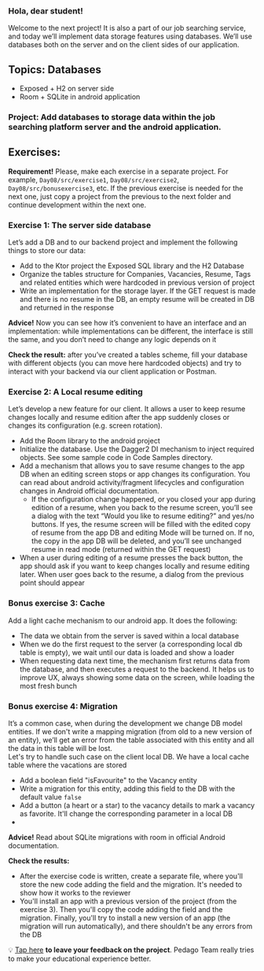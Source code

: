  ### Hola, dear student!

Welcome to the next project! It is also a part of our job searching service, and today we’ll implement data storage features using databases. We’ll use databases both on the server and on the client sides of our application.

## Topics: Databases
- Exposed + H2 on server side
- Room + SQLite in android application

### Project: Add databases to storage data within the job searching platform server and the android application.

## Exercises:

**Requirement!** Please, make each exercise in a separate project. For example, `Day08/src/exercise1`, `Day08/src/exercise2`, `Day08/src/bonusexercise3`, etc. If the previous exercise is needed for the next one, just copy a project from the previous to the next folder and continue development within the next one.

### Exercise 1: The server side database
Let’s add a DB and to our backend project and implement the following things to store our data:
- Add to the Ktor project the Exposed SQL library and the H2 Database
- Organize the tables structure for Companies, Vacancies, Resume, Tags and related entities which were hardcoded in previous version of project
- Write an implementation for the storage layer. If the GET request is made and there is no resume in the DB, an empty resume will be created in DB and returned in the response

**Advice!** Now you can see how it’s convenient to have an interface and an implementation: while implementations can be different, the interface is still the same, and you don’t need to change any logic depends on it
  
**Check the result:** after you’ve created a tables scheme, fill your database with different objects (you can move here hardcoded objects) and try to interact with your backend via our client application or Postman.

### Exercise 2: A Local resume editing
Let’s develop a new feature for our client. It allows a user to keep resume changes locally and resume edition after the app suddenly closes or changes its configuration (e.g. screen rotation).
- Add the Room library to the android project
- Initialize the database. Use the Dagger2 DI mechanism to inject required objects. See some sample code in Code Samples directory.
- Add a mechanism that allows you to save resume changes to the app DB when an editing screen stops or app changes its configuration. You can read about android activity/fragment lifecycles and configuration changes in Android official documentation.
  - If the configuration change happened, or you closed your app during edition of a resume, when you back to the resume screen, you’ll see a dialog with the text “Would you like to resume editing?” and yes/no buttons. If yes, the resume screen will be filled with the edited copy of resume from the app DB and editing Mode will be turned on. If no, the copy in the app DB will be deleted, and you’ll see unchanged resume in read mode (returned within the GET request)
- When a user during editing of a resume presses the back button, the app should ask if you want to keep changes locally and resume editing later. When user goes back to the resume, a dialog from the previous point should appear

### Bonus exercise 3: Cache
Add a light cache mechanism to our android app. It does the following:
- The data we obtain from the server is saved within a local database
- When we do the first request to the server (a corresponding local db table is empty), we wait until our data is loaded and show a loader
- When requesting data next time, the mechanism first returns data from the database, and then executes a request to the backend. It helps us to improve UX, always showing some data on the screen, while loading the most fresh bunch

### Bonus exercise 4: Migration
It’s a common case, when during the development we change DB model entities. If we don't write a mapping migration (from old to a new version of an entity), we’ll get an error from the table associated with this entity and all the data in this table will be lost.      
Let's try to handle such case on the client local DB. We have a local cache table where the vacations are stored
- Add a boolean field \"isFavourite\" to the Vacancy entity
- Write a migration for this entity, adding this field to the DB with the default value `false`
- Add a button (a heart or a star) to the vacancy details to mark a vacancy as favorite. It'll change the corresponding parameter in a local DB
- 
**Advice!** Read about SQLite migrations with room in official Android documentation.

**Check the results:**
- After the exercise code is written, create a separate file, where you'll store the new code adding the field and the migration. It's needed to show how it works to the reviewer
- You'll install an app with a previous version of the project (from the exercise 3). Then you'll copy the code adding the field and the migration. Finally, you'll try to install a new version of an app (the migration will run automatically), and there shouldn't be any errors from the DB


💡 [Tap here](https://forms.gle/X9a8oKU7wzCxJdWu8) **to leave your feedback on the project**. Pedago Team really tries to make your educational experience better.
